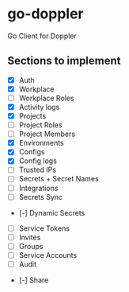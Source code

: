 # go-doppler
Go Client for Doppler

## Sections to implement
- [x] Auth
- [x] Workplace
- [ ] Workplace Roles
- [x] Activity logs
- [x] Projects
- [ ] Project Roles
- [ ] Project Members
- [x] Environments
- [x] Configs
- [x] Config logs
- [ ] Trusted IPs
- [ ] Secrets + Secret Names
- [ ] Integrations
- [ ] Secrets Sync
- [-] Dynamic Secrets
- [ ] Service Tokens
- [ ] Invites
- [ ] Groups
- [ ] Service Accounts
- [ ] Audit
- [-] Share
